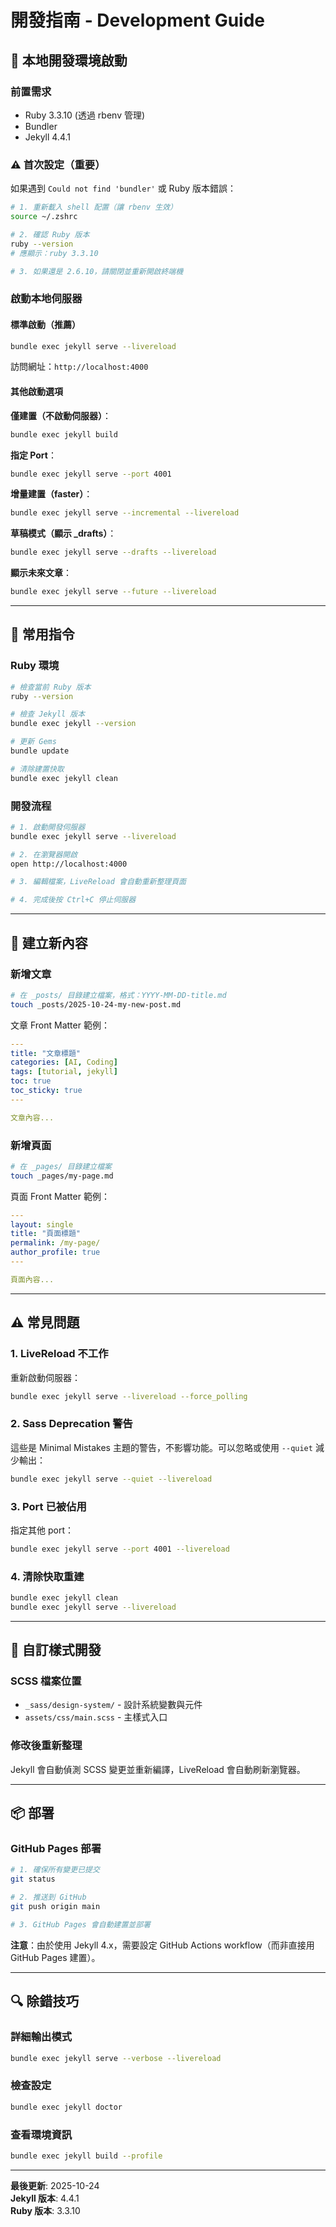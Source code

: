 # 開發指南 - Development Guide

## 🚀 本地開發環境啟動

### 前置需求
- Ruby 3.3.10 (透過 rbenv 管理)
- Bundler
- Jekyll 4.4.1

### ⚠️ 首次設定（重要）

如果遇到 `Could not find 'bundler'` 或 Ruby 版本錯誤：

```bash
# 1. 重新載入 shell 配置（讓 rbenv 生效）
source ~/.zshrc

# 2. 確認 Ruby 版本
ruby --version
# 應顯示：ruby 3.3.10

# 3. 如果還是 2.6.10，請關閉並重新開啟終端機
```

### 啟動本地伺服器

#### 標準啟動（推薦）
```bash
bundle exec jekyll serve --livereload
```

訪問網址：`http://localhost:4000`

#### 其他啟動選項

**僅建置（不啟動伺服器）**：
```bash
bundle exec jekyll build
```

**指定 Port**：
```bash
bundle exec jekyll serve --port 4001
```

**增量建置（faster）**：
```bash
bundle exec jekyll serve --incremental --livereload
```

**草稿模式（顯示 _drafts）**：
```bash
bundle exec jekyll serve --drafts --livereload
```

**顯示未來文章**：
```bash
bundle exec jekyll serve --future --livereload
```

---

## 🔧 常用指令

### Ruby 環境
```bash
# 檢查當前 Ruby 版本
ruby --version

# 檢查 Jekyll 版本
bundle exec jekyll --version

# 更新 Gems
bundle update

# 清除建置快取
bundle exec jekyll clean
```

### 開發流程
```bash
# 1. 啟動開發伺服器
bundle exec jekyll serve --livereload

# 2. 在瀏覽器開啟
open http://localhost:4000

# 3. 編輯檔案，LiveReload 會自動重新整理頁面

# 4. 完成後按 Ctrl+C 停止伺服器
```

---

## 📝 建立新內容

### 新增文章
```bash
# 在 _posts/ 目錄建立檔案，格式：YYYY-MM-DD-title.md
touch _posts/2025-10-24-my-new-post.md
```

文章 Front Matter 範例：
```yaml
---
title: "文章標題"
categories: [AI, Coding]
tags: [tutorial, jekyll]
toc: true
toc_sticky: true
---

文章內容...
```

### 新增頁面
```bash
# 在 _pages/ 目錄建立檔案
touch _pages/my-page.md
```

頁面 Front Matter 範例：
```yaml
---
layout: single
title: "頁面標題"
permalink: /my-page/
author_profile: true
---

頁面內容...
```

---

## ⚠️ 常見問題

### 1. LiveReload 不工作
重新啟動伺服器：
```bash
bundle exec jekyll serve --livereload --force_polling
```

### 2. Sass Deprecation 警告
這些是 Minimal Mistakes 主題的警告，不影響功能。可以忽略或使用 `--quiet` 減少輸出：
```bash
bundle exec jekyll serve --quiet --livereload
```

### 3. Port 已被佔用
指定其他 port：
```bash
bundle exec jekyll serve --port 4001 --livereload
```

### 4. 清除快取重建
```bash
bundle exec jekyll clean
bundle exec jekyll serve --livereload
```

---

## 🎨 自訂樣式開發

### SCSS 檔案位置
- `_sass/design-system/` - 設計系統變數與元件
- `assets/css/main.scss` - 主樣式入口

### 修改後重新整理
Jekyll 會自動偵測 SCSS 變更並重新編譯，LiveReload 會自動刷新瀏覽器。

---

## 📦 部署

### GitHub Pages 部署
```bash
# 1. 確保所有變更已提交
git status

# 2. 推送到 GitHub
git push origin main

# 3. GitHub Pages 會自動建置並部署
```

**注意**：由於使用 Jekyll 4.x，需要設定 GitHub Actions workflow（而非直接用 GitHub Pages 建置）。

---

## 🔍 除錯技巧

### 詳細輸出模式
```bash
bundle exec jekyll serve --verbose --livereload
```

### 檢查設定
```bash
bundle exec jekyll doctor
```

### 查看環境資訊
```bash
bundle exec jekyll build --profile
```

---

**最後更新**: 2025-10-24  
**Jekyll 版本**: 4.4.1  
**Ruby 版本**: 3.3.10
